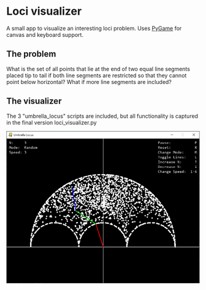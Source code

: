 # Loci visualizer

A small app to visualize an interesting loci problem. Uses [PyGame](https://www.pygame.org/) for canvas and keyboard support.

## The problem

What is the set of all points that lie at the end of two equal line segments placed tip to tail if both line segments are restricted so that they cannot point below horizontal? What if more line segments are included?

## The visualizer

The 3 "umbrella_locus" scripts are included, but all functionality is captured in the final version loci_visualizer.py

![Loci Visualizer Screenshot](screenshots/loci_viz_screenshot.png)
